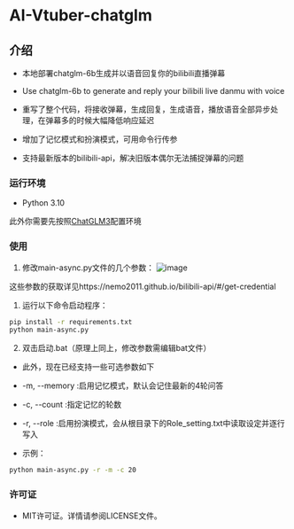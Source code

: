 # **AI-Vtuber-chatglm**

## **介绍**
- 本地部署chatglm-6b生成并以语音回复你的bilibili直播弹幕 

- Use chatglm-6b to generate and reply your bilibili live danmu with voice

- 重写了整个代码，将接收弹幕，生成回复，生成语音，播放语音全部异步处理，在弹幕多的时候大幅降低响应延迟

- 增加了记忆模式和扮演模式，可用命令行传参

- 支持最新版本的bilibili-api，解决旧版本偶尔无法捕捉弹幕的问题


### 运行环境
- Python 3.10

 此外你需要先按照[ChatGLM3](https://github.com/THUDM/ChatGLM3)配置环境
 
### 使用
1. 修改main-async.py文件的几个参数：
![image](https://github.com/htc-01/AI-Vtuber-chatglm/assets/77454549/897744ed-52d7-45cd-b6f5-d39bdf75e608)

这些参数的获取详见https://nemo2011.github.io/bilibili-api/#/get-credential

1. 运行以下命令启动程序：
```bash
pip install -r requirements.txt
python main-async.py
```
2. 双击启动.bat（原理上同上，修改参数需编辑bat文件）
- 此外，现在已经支持一些可选参数如下

-  -m, --memory :启用记忆模式，默认会记住最新的4轮问答
-  -c, --count  :指定记忆的轮数
-  -r, --role   :启用扮演模式，会从根目录下的Role_setting.txt中读取设定并逐行写入

- 示例：
```bash
python main-async.py -r -m -c 20
```


### 许可证
- MIT许可证。详情请参阅LICENSE文件。
